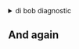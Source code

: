 
<details>
	
<summary>di bob diagnostic</summary>

```

...
    {
	"hello": "Bob"
    }
...    

```


##### Next steps:

- di legacy status (restart if not running)
- di legacy diagnostic (replay analysis for failing deps)
- di legacy logs (have active while performing whatever CCH action wasn't working)

Next steps:

- di legacy status (restart if not running)
- di legacy diagnostic (replay analysis for failing deps)
- di legacy logs (have active while performing whatever CCH action wasn't working)


</details>

## And again
